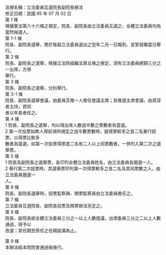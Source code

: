 法規名稱：立法委員互選院長副院長辦法  
修正日期：民國 85 年 07 月 02 日  
第 1 條  
根據憲法第六十六條之規定，院長、副院長由立法委員互選之，全體立法委員均為當然候選人。  
第 1-1 條  
院長、副院長選舉，應於每屆立法委員選出之翌年二月一日報到、宣誓就職當日舉行。  
第 2 條  
院長、副院長之選舉，根據立法院組織法第五條之規定，須有立法委員總額三分之一出席，方得  
舉行。  
第 3 條  
院長、副院長之選舉，分別舉行。  
第 3-1 條  
院長、副院長選舉會議，由委員互推一人擔任會議主席；其推選主席會議，由資深者主持，資同  
者以年長者任之。  
第 4 條  
1 院長、副院長之選舉，均以得出席人數過半數之票數者為當選。  
2 第一次投票如無人得前項所規定之過半數票數時，就得票較多之首二名重行投票，以得票比較多  
數者為當選，如第一次投票得票首二名有二人以上同票數者，一併列入第二次之選舉票。  
第 5 條  
1 院長及副院長之選舉票，各印列全體立法委員姓名，由立法委員各圈選一人。  
2 舉行第二次投票時，其選舉票印列第一次得票較多之首二名及其同票數之人，由立法委員圈選一  
人。  
第 6 條  
院長、副院長選舉時，投票監察員、開票監察員由立法委員擔任之。  
第 7 條  
立法委員互選院長、副院長投票及開票辦法另定之。  
第 8 條  
院長、副院長經全體立法委員三分之一以上人數提議，出席委員三分之二以上人數通過，得予以  
改選；其任期至原任之任期屆滿為止。  


第 9 條  
本辦法經本院院會通過後施行。  


